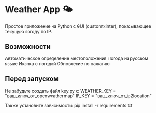 # Weather App 🌤️

Простое приложение на Python с GUI (customtkinter), показывающее текущую погоду по IP.

## Возможности

Автоматическое определение местоположения
Погода на русском языке
Иконка с погодой
Обновление по нажатию

## Перед запуском
Не забудьте создать файл key.py с:
WEATHER_KEY = "ваш_ключ_от_openweathermap"
IP_KEY = "ваш_ключ_от_ip2location"

Также установите зависимости:
pip install -r requirements.txt
